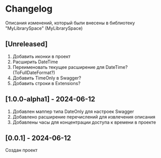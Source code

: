 # Changelog

Описания изменений, который были внесены в библиотеку "MyLibrarySpace" (MyLibrarySpace)

## [Unreleased]

1) Добавить иконки в проект
2) Расширить DateTime
3) Переименовать текущее расширение для DateTime? (ToFullDateFormat?)
3) Добавить TimeOnly в Swagger?
4) Добавить строки в Extensions?

## [1.0.0-alpha1] - 2024-06-12

1) Добавлен маппер типа DateOnly для настроек Swagger
2) Добавлено расширение перечислений для извлечения описания
3) Добавлены часы для концентрации доступа к времени в проекте

## [0.0.1] - 2024-06-12

Создан проект